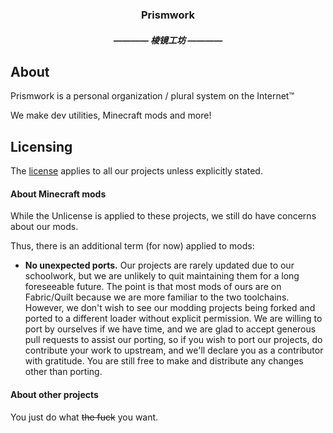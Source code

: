 <div align="center">

### Prismwork
##### ———— 棱镜工坊 ————

</div>

## About

Prismwork is a personal organization / plural system on the Internet:tm:

We make dev utilities, Minecraft mods and more!

## Licensing

The [license](LICENSE) applies to all our projects unless explicitly stated.

#### About Minecraft mods

While the Unlicense is applied to these projects, we still do have concerns about our mods.

Thus, there is an additional term (for now) applied to mods:

- **No unexpected ports.** Our projects are rarely updated due to our schoolwork, but we are unlikely to quit maintaining them for a long foreseeable future. The point is that most mods of ours are on Fabric/Quilt because we are more familiar to the two toolchains. However, we don't wish to see our modding projects being forked and ported to a different loader without explicit permission. We are willing to port by ourselves if we have time, and we are glad to accept generous pull requests to assist our porting, so if you wish to port our projects, do contribute your work to upstream, and we'll declare you as a contributor with gratitude. You are still free to make and distribute any changes other than porting.

#### About other projects

You just do what ~~the fuck~~ you want.
